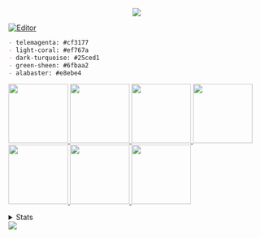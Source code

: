 <p align="center">
  <a href="https://unlimi.sh"><img src="https://user-images.githubusercontent.com/14168376/152018152-6f5bb927-ebf9-4e75-a36a-59eec29fc3c9.png"></a>

</p>

<!-- [![Dev](https://skillicons.dev/icons?i=c,cs,docker,nodejs,ts,tailwind,vue,react,next,gatsby,wasm,rust)]()

[![Design](https://skillicons.dev/icons?i=ae,ai,pr,ps,blender,figma,unity,unreal)]() -->

[![Editor](https://skillicons.dev/icons?i=vim,vscode,md)](#)


```md
- telemagenta: #cf3177
- light-coral: #ef767a
- dark-turquoise: #25ced1
- green-sheen: #6fbaa2
- alabaster: #e8ebe4
```


[<img src="https://media.giphy.com/media/Qs21U3AFIOParcUMpV/giphy.gif" width="117"> <img src="https://media.giphy.com/media/f6ymri3hBxtbhvcGeH/giphy.gif" width="117"> <img src="https://media.giphy.com/media/Qs21U3AFIOParcUMpV/giphy.gif" width="117"> <img src="https://media.giphy.com/media/PnPZXWDxm613w8COU3/giphy.gif" width="117"> <img src="https://media.giphy.com/media/Qs21U3AFIOParcUMpV/giphy.gif" width="117"> <img src="https://media.giphy.com/media/d7f5nrrGrNW5mNIA2c/giphy.gif" width="117"> <img src="https://media.giphy.com/media/Qs21U3AFIOParcUMpV/giphy.gif" width="117">](https://giphy.com/unlimish)

<details>
<summary>Stats</summary>

[![Lang Stats](https://github-readme-stats.vercel.app/api/top-langs/?username=unlimish&layout=compact&hide=ren%27py&theme=radical)](#)
[![Wakatime](https://github-readme-stats.vercel.app/api/wakatime?username=unlimish&theme=radical&layout=compact)](#)

</details>
<img src="https://img.shields.io/badge/dynamic/json?color=success&label=gacha&query=generated&url=https%3A%2F%2Fapi.thinaticsystem.com%2Fv1%2Fdebobigego?style=flat-square">
